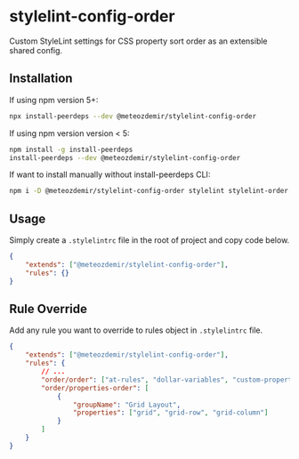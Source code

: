 # stylelint-config-order

Custom StyleLint settings for CSS property sort order as an extensible shared config.

## Installation

If using npm version 5+:

```bash
npx install-peerdeps --dev @meteozdemir/stylelint-config-order
```

If using npm version version < 5:

```bash
npm install -g install-peerdeps
install-peerdeps --dev @meteozdemir/stylelint-config-order
```

If want to install manually without install-peerdeps CLI:

```bash
npm i -D @meteozdemir/stylelint-config-order stylelint stylelint-order
```

## Usage

Simply create a `.stylelintrc` file in the root of project and copy code below.

```json
{
    "extends": ["@meteozdemir/stylelint-config-order"],
    "rules": {}
}
```

## Rule Override

Add any rule you want to override to rules object in `.stylelintrc` file.

```json
{
    "extends": ["@meteozdemir/stylelint-config-order"],
    "rules": {
        // ...
        "order/order": ["at-rules", "dollar-variables", "custom-properties"],
        "order/properties-order": [
            {
                "groupName": "Grid Layout",
                "properties": ["grid", "grid-row", "grid-column"]
            }
        ]
    }
}
```
